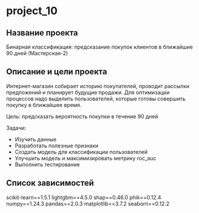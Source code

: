 # project_10

## Название проекта
Бинарная классификация: предсказание покупок клиентов в ближайшие 90 дней (Мастерская-2)

## Описание и цели проекта
Интернет-магазин собирает историю покупателей, проводит рассылки предложений и планирует будущие продажи. Для оптимизации процессов надо выделить пользователей, которые готовы совершить покупку в ближайшее время.

Цель: предсказать вероятность покупки в течение 90 дней

Задачи: 
- Изучить данные
- Разработать полезные признаки
- Создать модель для классификации пользователей
- Улучшить модель и максимизировать метрику roc_auc
- Выполнить тестирование

## Список зависимостей
scikit-learn==1.5.1
lightgbm==4.5.0
shap==0.46.0
phik==0.12.4
numpy==1.24.3
pandas==2.0.3
matplotlib==3.7.2
seaborn==0.12.2
